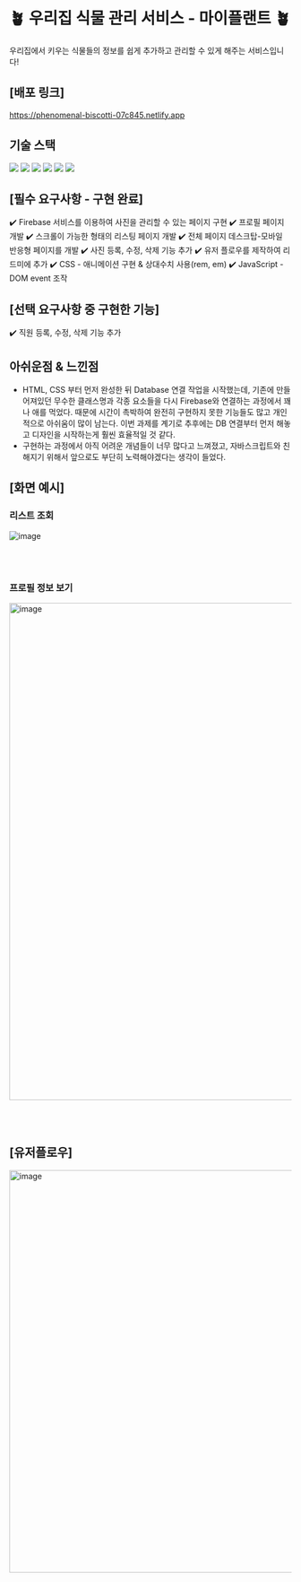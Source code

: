# 🪴 우리집 식물 관리 서비스 - 마이플랜트 🪴

우리집에서 키우는 식물들의 정보를 쉽게 추가하고 관리할 수 있게 해주는 서비스입니다!
<br>

## [배포 링크]

https://phenomenal-biscotti-07c845.netlify.app
<br>

## 기술 스택

<img src="https://img.shields.io/badge/html5-E34F26?style=for-the-badge&logo=html5&logoColor=white">
<img src="https://img.shields.io/badge/css-1572B6?style=for-the-badge&logo=css3&logoColor=white">
<img src="https://img.shields.io/badge/javascript-F7DF1E?style=for-the-badge&logo=javascript&logoColor=black">
<img src="https://img.shields.io/badge/firebase-FFCA28?style=for-the-badge&logo=firebase&logoColor=white">
<img src="https://img.shields.io/badge/git-F05032?style=for-the-badge&logo=git&logoColor=white">
<img src="https://img.shields.io/badge/github-181717?style=for-the-badge&logo=github&logoColor=white">

## [필수 요구사항 - 구현 완료]

✔️ Firebase 서비스를 이용하여 사진을 관리할 수 있는 페이지 구현
✔️ 프로필 페이지 개발
✔️ 스크롤이 가능한 형태의 리스팅 페이지 개발
✔️ 전체 페이지 데스크탑-모바일 반응형 페이지를 개발
✔️ 사진 등록, 수정, 삭제 기능 추가
✔️ 유저 플로우를 제작하여 리드미에 추가
✔️ CSS - 애니메이션 구현 & 상대수치 사용(rem, em)
✔️ JavaScript - DOM event 조작
<br>

## [선택 요구사항 중 구현한 기능]

✔️ 직원 등록, 수정, 삭제 기능 추가

## 아쉬운점 & 느낀점

- HTML, CSS 부터 먼저 완성한 뒤 Database 연결 작업을 시작했는데, 기존에 만들어져있던 무수한 클래스명과 각종 요소들을 다시 Firebase와 연결하는 과정에서 꽤나 애를 먹었다. 때문에 시간이 촉박하여 완전히 구현하지 못한 기능들도 많고 개인적으로 아쉬움이 많이 남는다. 이번 과제를 계기로 추후에는 DB 연결부터 먼저 해놓고 디자인을 시작하는게 훨씬 효율적일 것 같다.
- 구현하는 과정에서 아직 어려운 개념들이 너무 많다고 느껴졌고, 자바스크립트와 친해지기 위해서 앞으로도 부단히 노력해야겠다는 생각이 들었다.

## [화면 예시]

### 리스트 조회

![image](https://github.com/KDT1-FE/Y_FE_JAVASCRIPT_PICTURE/assets/137375435/d6ee50a1-119c-4842-b8e2-32bfdb655c1a)

<br><br>

### 프로필 정보 보기

<img width="887" alt="image" src="https://github.com/KDT1-FE/Y_FE_JAVASCRIPT_PICTURE/assets/137375435/c957a7af-d91f-43b7-90c4-8a6e518cd0ca">

<br><br>

## [유저플로우]

<img width="718" alt="image" src="https://github.com/mysdpy30s/mysdpy30s/assets/137375435/505a4196-b7cc-416c-ac38-42726882ee59">
